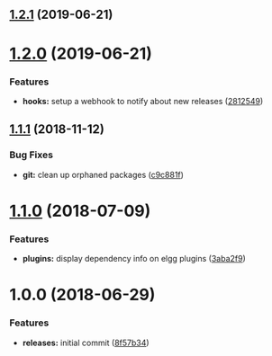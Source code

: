 <a name="1.2.1"></a>
## [1.2.1](https://github.com/hypeJunctionPro/Elgg3-hypeGit/compare/1.2.0...1.2.1) (2019-06-21)



<a name="1.2.0"></a>
# [1.2.0](https://github.com/hypeJunctionPro/Elgg3-hypeGit/compare/1.1.1...1.2.0) (2019-06-21)


### Features

* **hooks:** setup a webhook to notify about new releases ([2812549](https://github.com/hypeJunctionPro/Elgg3-hypeGit/commit/2812549))



<a name="1.1.1"></a>
## [1.1.1](https://github.com/hypeJunctionPro/Elgg3-hypeGit/compare/1.1.0...1.1.1) (2018-11-12)


### Bug Fixes

* **git:** clean up orphaned packages ([c9c881f](https://github.com/hypeJunctionPro/Elgg3-hypeGit/commit/c9c881f))



<a name="1.1.0"></a>
# [1.1.0](https://github.com/hypeJunctionPro/Elgg3-hypeGit/compare/1.0.0...1.1.0) (2018-07-09)


### Features

* **plugins:** display dependency info on elgg plugins ([3aba2f9](https://github.com/hypeJunctionPro/Elgg3-hypeGit/commit/3aba2f9))



<a name="1.0.0"></a>
# 1.0.0 (2018-06-29)


### Features

* **releases:** initial commit ([8f57b34](https://github.com/hypeJunctionPro/Elgg3-hypeGit/commit/8f57b34))




